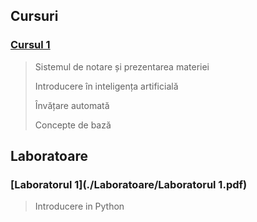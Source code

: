 

## Cursuri

### [Cursul 1](./Cursuri/Curs1.pptx)
 
  > Sistemul de notare și prezentarea materiei
  >
  > Introducere în inteligența artificială
  >
  > Învățare automată
  > 
  > Concepte de bază

## Laboratoare

### [Laboratorul 1](./Laboratoare/Laboratorul 1.pdf)

 > Introducere in Python
